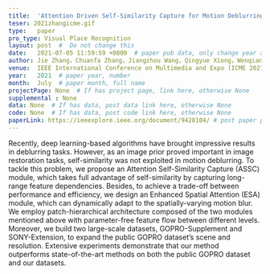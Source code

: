 ```yaml
---
title:  'Attention Driven Self-Similarity Capture for Motion Deblurring'  #  Paper title, covered by ''
teser: 2021zhangicme.gif
type:   paper
pro_type: Visual Place Recognition
layout: post  #  Do not change this
date:   2021-07-05 11:59:59 +0800  # paper pub data, only change year and month according to this format
author: Jie Zhang，Chuanfa Zhang，Jiangzhou Wang，Qingyue Xiong，Wenqiang Zhang  # authors information
venue:  IEEE International Conference on Multimedia and Expo (ICME 2021) Oral (CCF B) # Where it be, ICCV and CVPR remove IEEE Conference on,
year:   2021  # paper year, number
month:  July  # paper month, full name
projectPage: None  # If has project page, link here, otherwise None
supplemental : None
data: None  # If has data, post data link here, otherwise None
code: None  # If has data, post code link here, otherwise None
paperLink: https://ieeexplore.ieee.org/document/9428104/ # post paper pdf link here
---
```


Recently, deep learning-based algorithms have brought impressive results in deblurring tasks. However, as an image prior proved important in image restoration tasks, self-similarity was not exploited in motion deblurring. To tackle this problem, we propose an Attention Self-Similarity Capture (ASSC) module, which takes full advantage of self-similarity by capturing long-range feature dependencies. Besides, to achieve a trade-off between performance and efficiency, we design an Enhanced Spatial Attention (ESA) module, which can dynamically adapt to the spatially-varying motion blur. We employ patch-hierarchical architecture composed of the two modules mentioned above with parameter-free feature flow between different levels. Moreover, we build two large-scale datasets, GOPRO-Supplement and SONY-Extension, to expand the public GOPRO dataset’s scene and resolution. Extensive experiments demonstrate that our method outperforms state-of-the-art methods on both the public GOPRO dataset and our datasets.